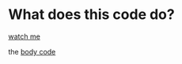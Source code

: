 # What does this code do?
[watch me](https://www.reddit.com/r/shittyrobots/comments/io0vhp/made_a_robot_to_look_at_shitty_robots/)

the [body code](https://github.com/colin1227/megasaurus)
